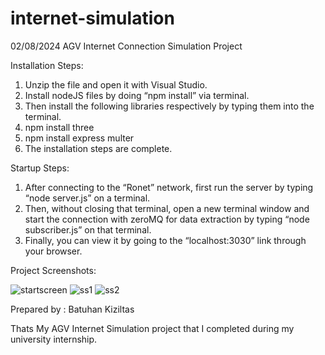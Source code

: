 # internet-simulation
02/08/2024
AGV Internet Connection Simulation Project

Installation Steps:

1) Unzip the file and open it with Visual Studio.
2) Install nodeJS files by doing “npm install” via terminal.
3) Then install the following libraries respectively by typing them into the terminal.
4) npm install three
5) npm install express multer
6) The installation steps are complete.

Startup Steps:

1) After connecting to the “Ronet” network, first run the server by typing “node server.js” on a terminal.
2) Then, without closing that terminal, open a new terminal window and start the connection with zeroMQ for data extraction by typing “node subscriber.js” on that terminal.
3) Finally, you can view it by going to the “localhost:3030” link through your browser.

Project Screenshots:

![startscreen](https://github.com/user-attachments/assets/637b2641-791e-49e0-86e4-889f72edaaa3)
![ss1](https://github.com/user-attachments/assets/58ea1e11-3fdb-4dfb-a091-b2baf324c71a)
![ss2](https://github.com/user-attachments/assets/bdb56599-2c1c-45f5-9ba7-472d780c4872)



Prepared by : Batuhan Kiziltas

Thats My AGV Internet Simulation project that I completed during my university internship.

